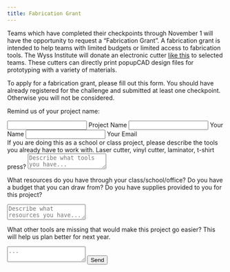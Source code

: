 ```yaml
---
title: Fabrication Grant
---
```


Teams which have completed their checkpoints through November 1 will have the opportunity to request a “Fabrication Grant”. A fabrication grant is intended to help teams with limited budgets or limited access to fabrication tools. The Wyss Institute will donate an electronic cutter [like this](http://www.silhouetteamerica.com/shop/machines/cameo) to selected teams.  These cutters can directly print popupCAD design files for prototyping with a variety of materials.

To apply for a fabrication grant, please fill out this form.  You should have already registered for the challenge and submitted at least one checkpoint.  Otherwise you will not be considered.

<form action="//formspree.io/{{site.contact_email}}" method="POST">
<input type='hidden' name='form_name' value='fabrication grant' />

Remind us of your project name:

<span class="input">
  <input type="text" name="project_name" value="" class="input__field">
  <label class="input__label">
    <span class="input__label-content">Project Name</span>
  </label>
</span>

<span class="input">
  <input type="text" name="captain_name" value="" class="input__field">
  <label class="input__label">
    <span class="input__label-content">Your Name</span>
  </label>
</span>

<span class="input">
  <input type="text" name="_replyto" value="" class="input__field">
  <label class="input__label">
    <span class="input__label-content">Your Email</span>
  </label>
</span>

<br>
If you are doing this as a school or class project, please describe the tools you already have to work with.  Laser cutter, vinyl cutter, laminator, t-shirt press?

<textarea name="existing_tools" placeholder="Describe what tools you have..."></textarea>

What resources do you have through your class/school/office?  Do you have a budget that you can draw from?  Do you have supplies provided to you for this project?

<textarea name="existing_resources" placeholder="Describe what resources you have..."></textarea>

What other tools are missing that would make this project go easier?  This will help us plan better for next year.

<textarea name="needed_tools" placeholder="..."></textarea>
<input type='hidden' name='_next' value='{{ site.form_redirect }}' />
<input type='hidden' name='_subject' value='[popupcad submission]fabrication grant' />
<input type='text' name='_gotcha' value='' style="display:none"/>
<input type='submit' value='Send' class="btn btn-1 black"/>
</form>
